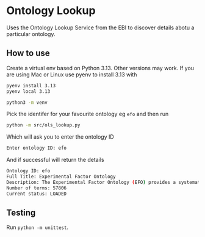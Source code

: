 # Ontology Lookup

Uses the Ontology Lookup Service from the EBI to discover details abotu a particular ontology.

## How to use

Create a virtual env based on Python 3.13. Other versions may work. If you are using Mac or Linux use pyenv to install 3.13 with
```bash
pyenv install 3.13
pyenv local 3.13
```
```bash
python3 -m venv
```

Pick the identifer for your favourite ontology eg `efo` and then run
```bash
python -m src/ols_lookup.py
```
Which will ask you to enter the ontology ID

```bash
Enter ontology ID: efo
```

And if successful will return the details

```bash
Ontology ID: efo
Full Title: Experimental Factor Ontology
Description: The Experimental Factor Ontology (EFO) provides a systematic description of many experimental variables available in EBI databases, and for external projects such as the NHGRI GWAS catalogue. It combines parts of several biological ontologies, such as anatomy, disease and chemical compounds. The scope of EFO is to support the annotation, analysis and visualization of data handled by many groups at the EBI and as the core ontology for OpenTargets.org
Number of terms: 57806
Current status: LOADED
```

## Testing
Run `python -m unittest`.

